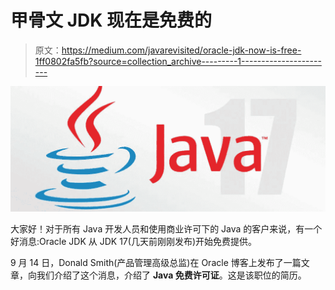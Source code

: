 # 甲骨文 JDK 现在是免费的

> 原文：<https://medium.com/javarevisited/oracle-jdk-now-is-free-1ff0802fa5fb?source=collection_archive---------1----------------------->

![](img/58ebc30dccf78049abe322d2f6029bc5.png)

大家好！对于所有 Java 开发人员和使用商业许可下的 Java 的客户来说，有一个好消息:Oracle JDK 从 JDK 17(几天前刚刚发布)开始免费提供。

9 月 14 日，Donald Smith(产品管理高级总监)在 Oracle 博客上发布了一篇文章，向我们介绍了这个消息，介绍了 **Java 免费许可证**。这是该职位的简历。